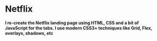 # Netflix
#### I re-create the Netflix landing page using HTML, CSS and a bit of JavaScript for the tabs. I use modern CSS3+ techniques like Grid, Flex, overlays, shadows, etc
